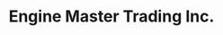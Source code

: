 ---
title: "Engine Master Trading Inc."
url: /quezon-city/engine-master-trading-inc/
shop: car parts
---